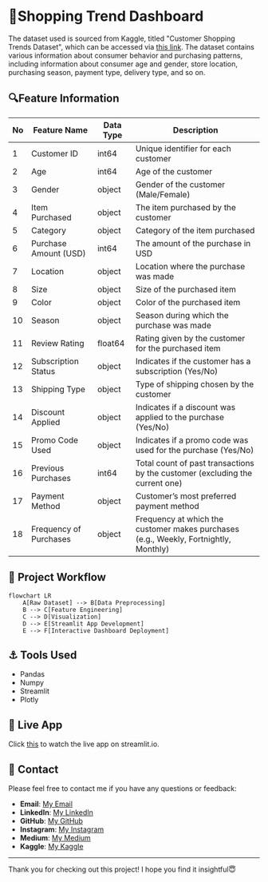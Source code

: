 # 🛒Shopping Trend Dashboard

The dataset used is sourced from Kaggle, titled "Customer Shopping Trends Dataset", which can be accessed via [this link](https://www.kaggle.com/datasets/iamsouravbanerjee/customer-shopping-trends-dataset). The dataset contains various information about consumer behavior and purchasing patterns, including information about consumer age and gender, store location, purchasing season, payment type, delivery type, and so on.

## 🔍Feature Information

| No | Feature Name             | Data Type | Description                                                                                       |
|----|---------------------------|------------|---------------------------------------------------------------------------------------------------|
| 1  | Customer ID               | int64      | Unique identifier for each customer                                                              |
| 2  | Age                       | int64      | Age of the customer                                                                               |
| 3  | Gender                    | object     | Gender of the customer (Male/Female)                                                              |
| 4  | Item Purchased            | object     | The item purchased by the customer                                                                |
| 5  | Category                  | object     | Category of the item purchased                                                                    |
| 6  | Purchase Amount (USD)     | int64      | The amount of the purchase in USD                                                                 |
| 7  | Location                  | object     | Location where the purchase was made                                                              |
| 8  | Size                      | object     | Size of the purchased item                                                                        |
| 9  | Color                     | object     | Color of the purchased item                                                                       |
| 10 | Season                    | object     | Season during which the purchase was made                                                         |
| 11 | Review Rating             | float64    | Rating given by the customer for the purchased item                                               |
| 12 | Subscription Status       | object     | Indicates if the customer has a subscription (Yes/No)                                             |
| 13 | Shipping Type             | object     | Type of shipping chosen by the customer                                                           |
| 14 | Discount Applied          | object     | Indicates if a discount was applied to the purchase (Yes/No)                                      |
| 15 | Promo Code Used           | object     | Indicates if a promo code was used for the purchase (Yes/No)                                      |
| 16 | Previous Purchases        | int64      | Total count of past transactions by the customer (excluding the current one)                      |
| 17 | Payment Method            | object     | Customer’s most preferred payment method                                                          |
| 18 | Frequency of Purchases    | object     | Frequency at which the customer makes purchases (e.g., Weekly, Fortnightly, Monthly)              |

## 🔄 Project Workflow
```mermaid
flowchart LR
    A[Raw Dataset] --> B[Data Preprocessing]
    B --> C[Feature Engineering]
    C --> D[Visualization]
    D --> E[Streamlit App Development]
    E --> F[Interactive Dashboard Deployment]
```

## ⚓ Tools Used
- Pandas
- Numpy
- Streamlit
- Plotly

## 🚨 Live App
Click [this](https://shopping-trend-dashboard.streamlit.app/) to watch the live app on streamlit.io.

## 📲 Contact
Please feel free to contact me if you have any questions or feedback:
- **Email**: [My Email](muhamadsalimalwan10@gmail.com)
- **LinkedIn**: [My LinkedIn](https://www.linkedin.com/in/muhamad-salim-alwan/)
- **GitHub**: [My GitHub](https://github.com/salim23-png)
- **Instagram**: [My Instagram](https://www.instagram.com/salim.cloud)
- **Medium**: [My Medium](https://medium.com/@muhamadsalimalwan10)
- **Kaggle**: [My Kaggle](https://www.kaggle.com/muhamadsalimalwan)

---

Thank you for checking out this project! I hope you find it insightful😇


